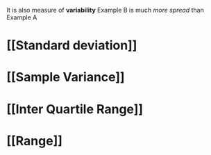 It is also measure  of **variability**
Example B is much *more spread* than Example A

# [[Standard deviation]]
# [[Sample Variance]]
# [[Inter Quartile Range]]
# [[Range]]